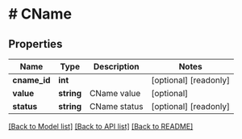 # # CName

## Properties

Name | Type | Description | Notes
------------ | ------------- | ------------- | -------------
**cname_id** | **int** |  | [optional] [readonly]
**value** | **string** | CName value | [optional]
**status** | **string** | CName status | [optional] [readonly]

[[Back to Model list]](../../README.md#models) [[Back to API list]](../../README.md#endpoints) [[Back to README]](../../README.md)
